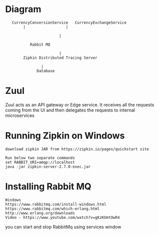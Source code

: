 # Diagram

```
   CurrencyConversionService   CurrencyExchangeService  
		|                  |
                           
                        | 
                        
		   Rabbit MQ
							  
                        |
		Zipkin Distributed Tracing Server
    
		        |
		      Database 	

```

# Zuul
Zuul acts as an API gateway or Edge service. It receives all the requests coming from the UI and then delegates the requests to internal microservices


# Running Zipkin on Windows

```
download zipkin JAR from https://zipkin.io/pages/quickstart site

Run below two separate commands
set RABBIT_URI=amqp://localhost
java -jar zipkin-server-2.7.0-exec.jar
```



# Installing Rabbit MQ

```
Windows
https://www.rabbitmq.com/install-windows.html
https://www.rabbitmq.com/which-erlang.html
http://www.erlang.org/downloads
Video - https://www.youtube.com/watch?v=gKzKUmtOwR4
```

you can start and stop RabbitMq using services window
